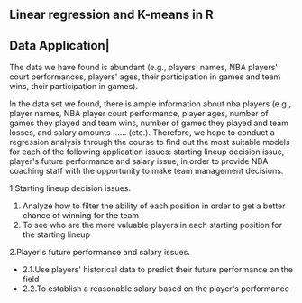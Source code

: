 ## Linear regression and K-means in R

Data Application| 
--
<p>The data we have found is abundant (e.g., players' names, NBA players' court performances, players' ages, their participation in games and team wins, their participation in games).<br>

In the data set we found, there is ample information about nba players (e.g., player names, NBA player court performance, player ages, number of games they played and team wins, number of games they played and team losses, and salary amounts ...... (etc.). Therefore, we hope to conduct a regression analysis through the course to find out the most suitable models for each of the following application issues: starting lineup decision issue, player's future performance and salary issue, in order to provide NBA coaching staff with the opportunity to make team management decisions.</p>

1.Starting lineup decision issues.
  1. Analyze how to filter the ability of each position in order to get a better chance of winning for the team
  2. To see who are the more valuable players in each starting position for the starting lineup

2.Player's future performance and salary issues.
- 2.1.Use players' historical data to predict their future performance on the field
- 2.2.To establish a reasonable salary based on the player's performance

